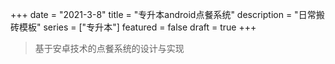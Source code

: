 +++
date = "2021-3-8"
title = "专升本android点餐系统"
description = "日常搬砖模板"
series = ["专升本"]
featured = false
draft = true 
+++
> 基于安卓技术的点餐系统的设计与实现 



